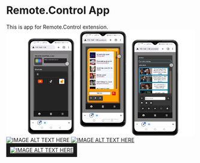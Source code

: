 # Remote.Control App

This is app for Remote.Control extension.
![alt text](https://github.com/itreums/remote.local/blob/master/assets/img/png/3apps.png?raw=true)
![IMAGE ALT TEXT HERE](https://www.youtube.com/watch?v=jAdPD7e5L_4&ab_channel=AlboMantis)
[![IMAGE ALT TEXT HERE](http://img.youtube.com/vi/YOUTUBE_VIDEO_ID_HERE/0.jpg)](http://www.youtube.com/watch?v=jAdPD7e5L_4&ab_channel=AlboMantis)
<a href="http://www.youtube.com/watch?feature=player_embedded&v=YOUTUBE_VIDEO_ID_HERE
" target="_blank"><img src="http://img.youtube.com/vi/YOUTUBE_VIDEO_ID_HERE/0.jpg" 
alt="IMAGE ALT TEXT HERE" width="240" height="180" border="10" /></a>
